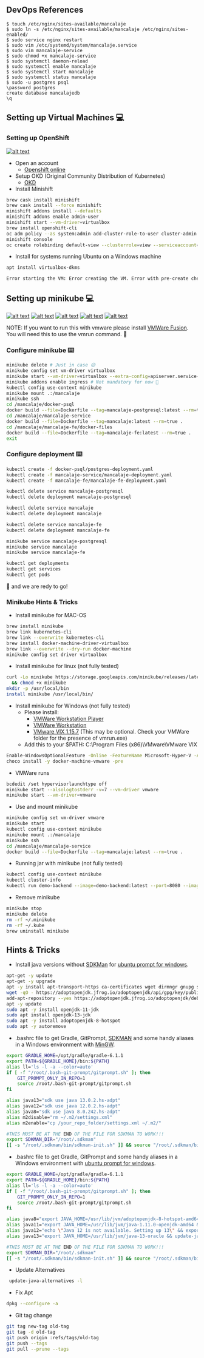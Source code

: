 ## DevOps References

```text
$ touch /etc/nginx/sites-available/mancalaje
$ sudo ln -s /etc/nginx/sites-available/mancalaje /etc/nginx/sites-enabled/
$ sudo service nginx restart
$ sudo vim /etc/systemd/system/mancalaje.service  
$ sudo vim mancalaje-service  
$ sudo chmod +x mancalaje-service  
$ sudo systemctl daemon-reload  
$ sudo systemctl enable mancalaje  
$ sudo systemctl start mancalaje  
$ sudo systemctl status mancalaje
$ sudo -u postgres psql
\password postgres
create database mancalajedb
\q
```

## Setting up Virtual Machines 💻

### Setting up OpenShift

[![alt text](Documentation/mje-openshift-s.png)](https://manage.openshift.com/)

-   Open an account
	-   [Openshift online](https://manage.openshift.com/)
-   Setup OKD (Original Community Distribution of Kubernetes)
	-   [OKD](https://www.okd.io/index.html)
-   Install Minishift

```bash
brew cask install minishift
brew cask install --force minishift
minishift addons install --defaults
minishift addons enable admin-user
minishift start --vm-driver=virtualbox
brew install openshift-cli
oc adm policy --as system:admin add-cluster-role-to-user cluster-admin developer
minishift console
oc create rolebinding default-view --clusterrole=view --serviceaccount=mancalaje:default --namespace=mancalaje
```

-   Install for systems running Ubuntu on a Windows machine

```bash
apt install virtualbox-dkms
```

```bash
Error starting the VM: Error creating the VM. Error with pre-create check: "This computer doesn't have VT-X/AMD-v enabled. Enabling it in the BIOS is mandatory"
```

## Setting up minikube 💻

[![alt text](Documentation/mje-docker-s.png "Docker")](https://www.docker.com/)
[![alt text](Documentation/mje-kubernetes-s.png "Kubernetes")](https://kubernetes.io/)
[![alt text](Documentation/mje-minikube-s.png "Minikube")](https://github.com/kubernetes/minikube)
[![alt text](Documentation/mje-vmware-s.png "VMWare")](https://www.vmware.com/)
[![alt text](Documentation/mje-virtualbox-s.png "Virtual Box")](https://www.virtualbox.org/)

NOTE: If you want to run this with vmware please install [VMWare Fusion](https://www.vmware.com/products/fusion/fusion-evaluation.html). You will need this to use the vmrun command. 📝

### Configure minikube ⌨️

```bash
minikube delete # Just in case 😉
minikube config set vm-driver virtualbox
minikube start --vm-driver=virtualbox --extra-config=apiserver.service-node-port-range=1-30000
minikube addons enable ingress # Not mandatory for now 🙂
kubectl config use-context minikube
minikube mount .:/mancalaje
minikube ssh
cd /mancalaje/docker-psql
docker build --file=Dockerfile --tag=mancalaje-postgresql:latest --rm=true .
cd /mancalaje/mancalaje-service
docker build --file=Dockerfile --tag=mancalaje:latest --rm=true .
cd /mancalaje/mancalaje-fe/docker-files
docker build --file=Dockerfile --tag=mancalaje-fe:latest --rm=true .
exit
```

### Configure deployment ⌨️

```bash
kubectl create -f docker-psql/postgres-deployment.yaml
kubectl create -f mancalaje-service/mancalaje-deployment.yaml
kubectl create -f mancalaje-fe/mancalaje-fe-deployment.yaml

kubectl delete service mancalaje-postgresql
kubectl delete deployment mancalaje-postgresql

kubectl delete service mancalaje
kubectl delete deployment mancalaje

kubectl delete service mancalaje-fe
kubectl delete deployment mancalaje-fe

minikube service mancalaje-postgresql
minikube service mancalaje
minikube service mancalaje-fe

kubectl get deployments
kubectl get services
kubectl get pods
```

🚀 and we are redy to go!

### Minikube Hints & Tricks

-   Install minikube for MAC-OS

```bash
brew install minikube
brew link kubernetes-cli
brew link --overwrite kubernetes-cli
brew install docker-machine-driver-virtualbox
brew link --overwrite --dry-run docker-machine
minikube config set driver virtualbox
```

-   Install minikube for linux (not fully tested)

```bash
curl -Lo minikube https://storage.googleapis.com/minikube/releases/latest/minikube-linux-amd64 \
  && chmod +x minikube
mkdir -p /usr/local/bin
install minikube /usr/local/bin/
```

-   Install minikube for Windows (not fully tested)
	-   Please install:
		-   [VMWare Workstation Player](https://www.vmware.com/products/workstation-player.html)
		-   [VMWare Workstation](https://www.vmware.com/products/workstation-pro/workstation-pro-evaluation.html)
		-   [VMware VIX 1.15.7](https://my.vmware.com/web/vmware/details?productId=640&downloadGroup=PLAYER-1253-VIX1157) (This may be optional. Check your VMWare folder for the presence of vmrun.exe)
	-   Add this to your $PATH: C:\Program Files (x86)\VMware\VMware VIX

```bash
Enable-WindowsOptionalFeature -Online -FeatureName Microsoft-Hyper-V -All
choco install -y docker-machine-vmware -pre
```

-   VMWare runs

```bash
bcdedit /set hypervisorlaunchtype off
minikube start --alsologtostderr -v=7 --vm-driver vmware
minikube start --vm-driver=vmware
```

-   Use and mount minikube

```bash
minikube config set vm-driver vmware
minikube start
kubectl config use-context minikube
minikube mount .:/mancalaje
minikube ssh
cd /mancalaje/mancalaje-service
docker build --file=Dockerfile --tag=mancalaje:latest --rm=true .
```

-   Running jar with minikube (not fully tested)

```bash
kubectl config use-context minikube
kubectl cluster-info
kubectl run demo-backend --image=demo-backend:latest --port=8080 --image-pull-policy Never
```

-   Remove minikube

```bash
minikube stop
minikube delete
rm -rf ~/.minikube
rm -rf ~/.kube
brew uninstall minikube
```

## Hints & Tricks

-   Install java versions without [SDKMan](https://sdkman.io/) for [ubuntu prompt for windows](https://www.microsoft.com/en-us/p/ubuntu/9nblggh4msv6?activetab=pivot:overviewtab).

```bash
apt-get -y update
apt-get -y upgrade
apt -y install apt-transport-https ca-certificates wget dirmngr gnupg software-properties-common
wget -qO - https://adoptopenjdk.jfrog.io/adoptopenjdk/api/gpg/key/public | apt-key add -
add-apt-repository --yes https://adoptopenjdk.jfrog.io/adoptopenjdk/deb/
apt -y update
sudo apt -y install openjdk-11-jdk
sudo apt install openjdk-13-jdk
sudo apt -y install adoptopenjdk-8-hotspot
sudo apt -y autoremove
```

- .bashrc file to get Gradle, GitPrompt, [SDKMAN](https://sdkman.io/) and some handy aliases in a Windows environment with [MinGW](http://www.mingw.org/).

```bash
export GRADLE_HOME=/opt/gradle/gradle-6.1.1
export PATH=${GRADLE_HOME}/bin:${PATH}
alias ll='ls -l -a --color=auto'
if [ -f "/root/.bash-git-prompt/gitprompt.sh" ]; then
    GIT_PROMPT_ONLY_IN_REPO=1
    source /root/.bash-git-prompt/gitprompt.sh
fi

alias java13="sdk use java 13.0.2.hs-adpt"
alias java12="sdk use java 12.0.2.hs-adpt"
alias java8="sdk use java 8.0.242.hs-adpt"
alias m2disable="rm ~/.m2/settings.xml"
alias m2enable="cp /your_repo_folder/settings.xml ~/.m2/"

#THIS MUST BE AT THE END OF THE FILE FOR SDKMAN TO WORK!!!
export SDKMAN_DIR="/root/.sdkman"
[[ -s "/root/.sdkman/bin/sdkman-init.sh" ]] && source "/root/.sdkman/bin/sdkman-init.sh"
```

- .bashrc file to get Gradle, GitPrompt and some handy aliases in a Windows environment with [ubuntu prompt for windows](https://www.microsoft.com/en-us/p/ubuntu/9nblggh4msv6?activetab=pivot:overviewtab).

```bash
export GRADLE_HOME=/opt/gradle/gradle-6.1.1
export PATH=${GRADLE_HOME}/bin:${PATH}
alias ll='ls -l -a --color=auto'
if [ -f "/root/.bash-git-prompt/gitprompt.sh" ]; then
    GIT_PROMPT_ONLY_IN_REPO=1
    source /root/.bash-git-prompt/gitprompt.sh
fi

alias java8="export JAVA_HOME=/usr/lib/jvm/adoptopenjdk-8-hotspot-amd64 && update-java-alternatives -s adoptopenjdk-8-hotspot-amd64"
alias java11="export JAVA_HOME=/usr/lib/jvm/java-1.11.0-openjdk-amd64 && update-java-alternatives -s java-1.11.0-openjdk-amd64"
alias java12="echo \"Java 12 is not available. Setting up 13\" && export JAVA_HOME=/usr/lib/jvm/java-13-oracle && update-java-alternatives -s java-13-oracle"
alias java13="export JAVA_HOME=/usr/lib/jvm/java-13-oracle && update-java-alternatives -s java-13-oracle"

#THIS MUST BE AT THE END OF THE FILE FOR SDKMAN TO WORK!!!
export SDKMAN_DIR="/root/.sdkman"
[[ -s "/root/.sdkman/bin/sdkman-init.sh" ]] && source "/root/.sdkman/bin/sdkman-init.sh"
```

-   Update Alternatives

```bash
 update-java-alternatives -l
```

-   Fix Apt

```bash
dpkg --configure -a
```

-   Git tag change

```bash
git tag new-tag old-tag
git tag -d old-tag
git push origin :refs/tags/old-tag
git push --tags
git pull --prune --tags
```
